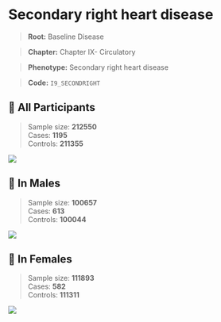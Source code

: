 # Secondary right heart disease

> **Root:** Baseline Disease  

> **Chapter:** Chapter IX- Circulatory  

> **Phenotype:** Secondary right heart disease  

> **Code:** `I9_SECONDRIGHT`

## 🧪 All Participants  
> Sample size: **212550**  
> Cases: **1195**  
> Controls: **211355**
<img src="/Disease/Figures/ALL/Incidence/I9_SECONDRIGHT.png"/>
<CsvTable src="/Disease/Data/ALL/Incidence/COX_I9_SECONDRIGHT.csv" label="🔍 View full results" />

## 👨 In Males  
> Sample size: **100657**  
> Cases: **613**  
> Controls: **100044**
<img src="/Disease/Figures/Male/Incidence/I9_SECONDRIGHT.png"/>
<CsvTable src="/Disease/Data/Male/Incidence/COX_I9_SECONDRIGHT.csv" label="🔍 View full results" />

## 👩 In Females  
> Sample size: **111893**  
> Cases: **582**  
> Controls: **111311**
<img src="/Disease/Figures/Female/Incidence/I9_SECONDRIGHT.png"/>
<CsvTable src="/Disease/Data/Female/Incidence/COX_I9_SECONDRIGHT.csv" label="🔍 View full results" />
